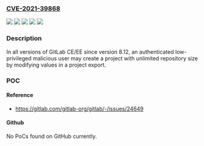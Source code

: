 ### [CVE-2021-39868](https://cve.mitre.org/cgi-bin/cvename.cgi?name=CVE-2021-39868)
![](https://img.shields.io/static/v1?label=Product&message=GitLab&color=blue)
![](https://img.shields.io/static/v1?label=Version&message=%3E%3D14.2%2C%20%3C14.2.5%20&color=brightgreen)
![](https://img.shields.io/static/v1?label=Version&message=%3E%3D14.3%2C%20%3C14.3.1%20&color=brightgreen)
![](https://img.shields.io/static/v1?label=Version&message=%3E%3D8.12%2C%20%3C14.1.7%20&color=brightgreen)
![](https://img.shields.io/static/v1?label=Vulnerability&message=Improper%20input%20validation%20in%20GitLab&color=brightgreen)

### Description

In all versions of GitLab CE/EE since version 8.12, an authenticated low-privileged malicious user may create a project with unlimited repository size by modifying values in a project export.

### POC

#### Reference
- https://gitlab.com/gitlab-org/gitlab/-/issues/24649

#### Github
No PoCs found on GitHub currently.

